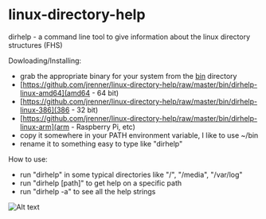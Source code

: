 linux-directory-help
====================

dirhelp - a command line tool to give information about the linux directory structures (FHS)

Dowloading/Installing:
- grab the appropriate binary for your system from the [bin](/bin) directory
- [https://github.com/jrenner/linux-directory-help/raw/master/bin/dirhelp-linux-amd64](amd64 - 64 bit)
- [https://github.com/jrenner/linux-directory-help/raw/master/bin/dirhelp-linux-386](386 - 32 bit)
- [https://github.com/jrenner/linux-directory-help/raw/master/bin/dirhelp-linux-arm](arm - Raspberry Pi, etc)
- copy it somewhere in your PATH environment variable, I like to use ~/bin
- rename it to something easy to type like "dirhelp"

How to use:
- run "dirhelp" in some typical directories like "/", "/media", "/var/log"
- run "dirhelp [path]" to get help on a specific path
- run "dirhelp -a" to see all the help strings

![Alt text](http://github.com/jrenner/linux-directory-help/raw/master/dirhelp.png "screenshot")

